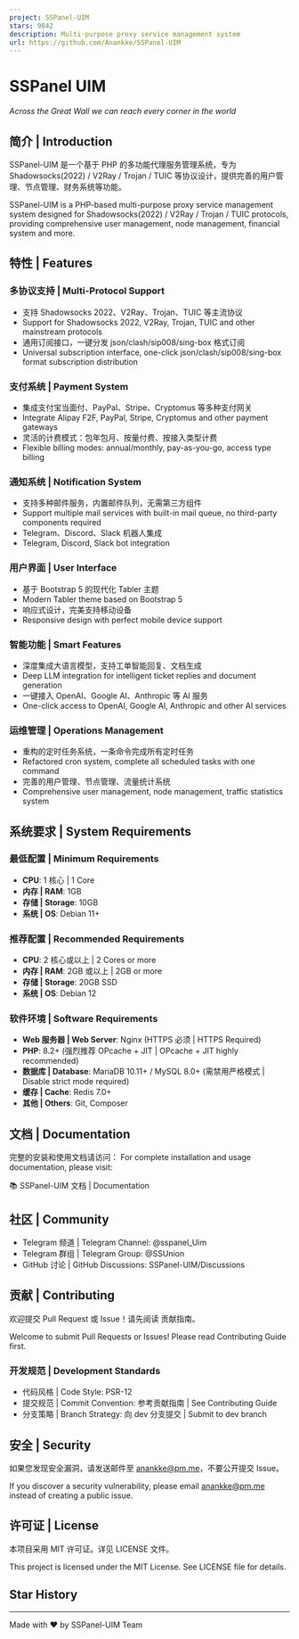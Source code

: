 ```yaml
---
project: SSPanel-UIM
stars: 9842
description: Multi-purpose proxy service management system
url: https://github.com/Anankke/SSPanel-UIM
---
```


SSPanel UIM
===========

_Across the Great Wall we can reach every corner in the world_

简介 | Introduction
-----------------

SSPanel-UIM 是一个基于 PHP 的多功能代理服务管理系统，专为 Shadowsocks(2022) / V2Ray / Trojan / TUIC 等协议设计，提供完善的用户管理、节点管理、财务系统等功能。

SSPanel-UIM is a PHP-based multi-purpose proxy service management system designed for Shadowsocks(2022) / V2Ray / Trojan / TUIC protocols, providing comprehensive user management, node management, financial system and more.

特性 | Features
-------------

### 多协议支持 | Multi-Protocol Support

-   支持 Shadowsocks 2022、V2Ray、Trojan、TUIC 等主流协议
-   Support for Shadowsocks 2022, V2Ray, Trojan, TUIC and other mainstream protocols
-   通用订阅接口，一键分发 json/clash/sip008/sing-box 格式订阅
-   Universal subscription interface, one-click json/clash/sip008/sing-box format subscription distribution

### 支付系统 | Payment System

-   集成支付宝当面付、PayPal、Stripe、Cryptomus 等多种支付网关
-   Integrate Alipay F2F, PayPal, Stripe, Cryptomus and other payment gateways
-   灵活的计费模式：包年包月、按量付费、按接入类型计费
-   Flexible billing modes: annual/monthly, pay-as-you-go, access type billing

### 通知系统 | Notification System

-   支持多种邮件服务，内置邮件队列，无需第三方组件
-   Support multiple mail services with built-in mail queue, no third-party components required
-   Telegram、Discord、Slack 机器人集成
-   Telegram, Discord, Slack bot integration

### 用户界面 | User Interface

-   基于 Bootstrap 5 的现代化 Tabler 主题
-   Modern Tabler theme based on Bootstrap 5
-   响应式设计，完美支持移动设备
-   Responsive design with perfect mobile device support

### 智能功能 | Smart Features

-   深度集成大语言模型，支持工单智能回复、文档生成
-   Deep LLM integration for intelligent ticket replies and document generation
-   一键接入 OpenAI、Google AI、Anthropic 等 AI 服务
-   One-click access to OpenAI, Google AI, Anthropic and other AI services

### 运维管理 | Operations Management

-   重构的定时任务系统，一条命令完成所有定时任务
-   Refactored cron system, complete all scheduled tasks with one command
-   完善的用户管理、节点管理、流量统计系统
-   Comprehensive user management, node management, traffic statistics system

系统要求 | System Requirements
--------------------------

### 最低配置 | Minimum Requirements

-   **CPU**: 1 核心 | 1 Core
-   **内存 | RAM**: 1GB
-   **存储 | Storage**: 10GB
-   **系统 | OS**: Debian 11+

### 推荐配置 | Recommended Requirements

-   **CPU**: 2 核心或以上 | 2 Cores or more
-   **内存 | RAM**: 2GB 或以上 | 2GB or more
-   **存储 | Storage**: 20GB SSD
-   **系统 | OS**: Debian 12

### 软件环境 | Software Requirements

-   **Web 服务器 | Web Server**: Nginx (HTTPS 必须 | HTTPS Required)
-   **PHP**: 8.2+ (强烈推荐 OPcache + JIT | OPcache + JIT highly recommended)
-   **数据库 | Database**: MariaDB 10.11+ / MySQL 8.0+ (需禁用严格模式 | Disable strict mode required)
-   **缓存 | Cache**: Redis 7.0+
-   **其他 | Others**: Git, Composer

文档 | Documentation
------------------

完整的安装和使用文档请访问： For complete installation and usage documentation, please visit:

📚 SSPanel-UIM 文档 | Documentation

社区 | Community
--------------

-   Telegram 频道 | Telegram Channel: @sspanel\_Uim
-   Telegram 群组 | Telegram Group: @SSUnion
-   GitHub 讨论 | GitHub Discussions: SSPanel-UIM/Discussions

贡献 | Contributing
-----------------

欢迎提交 Pull Request 或 Issue！请先阅读 贡献指南。

Welcome to submit Pull Requests or Issues! Please read Contributing Guide first.

### 开发规范 | Development Standards

-   代码风格 | Code Style: PSR-12
-   提交规范 | Commit Convention: 参考贡献指南 | See Contributing Guide
-   分支策略 | Branch Strategy: 向 dev 分支提交 | Submit to dev branch

安全 | Security
-------------

如果您发现安全漏洞，请发送邮件至 anankke@pm.me，不要公开提交 Issue。

If you discover a security vulnerability, please email anankke@pm.me instead of creating a public issue.

许可证 | License
-------------

本项目采用 MIT 许可证。详见 LICENSE 文件。

This project is licensed under the MIT License. See LICENSE file for details.

Star History
------------

* * *

Made with ❤️ by SSPanel-UIM Team
